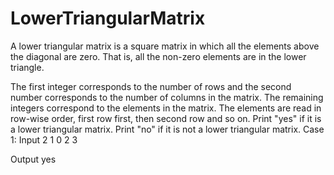 # LowerTriangularMatrix
A lower triangular matrix is a square matrix in which all the elements above the diagonal are zero. That is, all the non-zero elements are in the lower triangle.

The first integer corresponds to the number of rows and the second number corresponds to the number of columns in the matrix. The remaining integers correspond to the elements in the matrix. The elements are read in row-wise order, first row first, then second row and so on.
Print "yes" if it is a lower triangular matrix. Print "no" if it is not a lower triangular matrix.
Case 1:
Input
2
1 0
2 3

Output
yes
